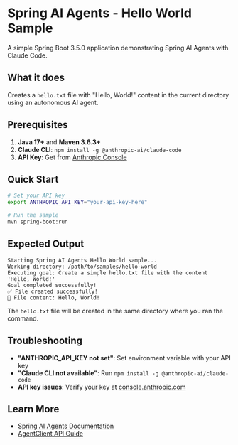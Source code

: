 # Spring AI Agents - Hello World Sample

A simple Spring Boot 3.5.0 application demonstrating Spring AI Agents with Claude Code.

## What it does

Creates a `hello.txt` file with "Hello, World!" content in the current directory using an autonomous AI agent.

## Prerequisites

1. **Java 17+** and **Maven 3.6.3+**
2. **Claude CLI**: `npm install -g @anthropic-ai/claude-code`
3. **API Key**: Get from [Anthropic Console](https://console.anthropic.com/)

## Quick Start

```bash
# Set your API key
export ANTHROPIC_API_KEY="your-api-key-here"

# Run the sample
mvn spring-boot:run
```

## Expected Output

```
Starting Spring AI Agents Hello World sample...
Working directory: /path/to/samples/hello-world
Executing goal: Create a simple hello.txt file with the content 'Hello, World!'
Goal completed successfully!
✅ File created successfully!
📄 File content: Hello, World!
```

The `hello.txt` file will be created in the same directory where you ran the command.

## Troubleshooting

- **"ANTHROPIC_API_KEY not set"**: Set environment variable with your API key
- **"Claude CLI not available"**: Run `npm install -g @anthropic-ai/claude-code`
- **API key issues**: Verify your key at [console.anthropic.com](https://console.anthropic.com/)

## Learn More

- [Spring AI Agents Documentation](../../docs/src/main/antora/modules/ROOT/pages/index.adoc)
- [AgentClient API Guide](../../docs/src/main/antora/modules/ROOT/pages/api/agentclient.adoc)
